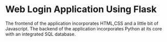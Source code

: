 # Web Login Application Using Flask

The frontend of the application incorporates HTML,CSS and a little bit of Javascript.
The backend of the application incorporates Python at its core with an 
integrated SQL database. 



